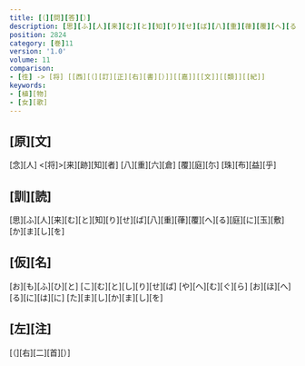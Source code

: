 ```yaml
---
title: [（][問][答][）]
description: [思][ふ][人][来][む][と][知][り][せ][ば][八][重][葎][覆][へ][る][庭][に][玉][敷][か][ま][し][を]
position: 2824
category: [巻]11
version: '1.0'
volume: 11
comparison:
- [徃] -> [将] [[西][（][訂][正][右][書][）]][[嘉]][[文]][[類]][[紀]]
keywords:
- [植][物]
- [女][歌]
---
```


## [原][文]

[念][人] <[将]>[来][跡][知][者] [八][重][六][倉] [覆][庭][尓] [珠][布][益][乎]

## [訓][読]

[思][ふ][人][来][む][と][知][り][せ][ば][八][重][葎][覆][へ][る][庭][に][玉][敷][か][ま][し][を]

## [仮][名]

[お][も][ふ][ひ][と] [こ][む][と][し][り][せ][ば] [や][へ][む][ぐ][ら] [お][ほ][へ][る][に][は][に] [た][ま][し][か][ま][し][を]

## [左][注]

[（][右][二][首][）]

